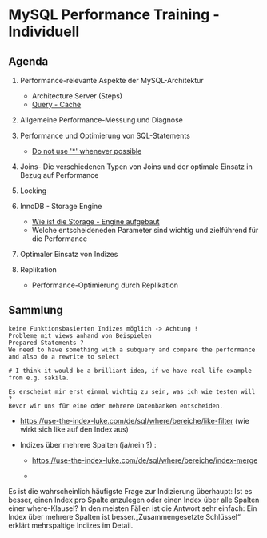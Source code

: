 # MySQL Performance Training - Individuell 

## Agenda 

  1. Performance-relevante Aspekte der MySQL-Architektur 
  
     * Architecture Server (Steps)
     * [Query - Cache](/performance/query-cache.md)  
  
  1. Allgemeine Performance-Messung und Diagnose 
   
  1. Performance und Optimierung von SQL-Statements 
     * [Do not use '*' whenever possible](/performance/select-no-star-please.md) 
  
  1. Joins- Die verschiedenen Typen von Joins und der optimale Einsatz in Bezug auf Performance 
  
  1. Locking 
  
  1. InnoDB - Storage Engine 
  
     * [Wie ist die Storage - Engine aufgebaut](/innodb/innodb-structure.md) 
     * Welche entscheideneden Parameter sind wichtig und zielführend für die Performance 
    
  1. Optimaler Einsatz von Indizes   
  
  1. Replikation 
  
     * Performance-Optimierung durch Replikation 
    
## Sammlung 

```
keine Funktionsbasierten Indizes möglich -> Achtung !
Probleme mit views anhand von Beispielen 
Prepared Statements ? 
We need to have something with a subquery and compare the performance and also do a rewrite to select

# I think it would be a brilliant idea, if we have real life example from e.g. sakila. 

Es erscheint mir erst einmal wichtig zu sein, was ich wie testen will ? 
Bevor wir uns für eine oder mehrere Datenbanken entscheiden. 
```
* https://use-the-index-luke.com/de/sql/where/bereiche/like-filter (wie wirkt sich like auf den Index aus)

* Indizes über mehrere Spalten (ja/nein ?) : 
  * https://use-the-index-luke.com/de/sql/where/bereiche/index-merge
  * ```
Es ist die wahrscheinlich häufigste Frage zur Indizierung überhaupt: Ist es besser, einen Index pro Spalte anzulegen oder einen Index über alle Spalten einer where-Klausel? In den meisten Fällen ist die Antwort sehr einfach: Ein Index über mehrere Spalten ist besser.„Zusammengesetzte Schlüssel“ erklärt mehrspaltige Indizes im Detail.
```
